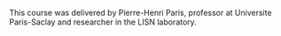This course was delivered by Pierre-Henri Paris, professor at Universite Paris-Saclay and researcher in the LISN laboratory.
